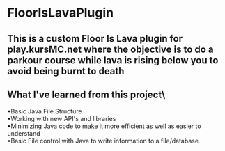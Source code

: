 # FloorIsLavaPlugin
## This is a custom Floor Is Lava plugin for play.kursMC.net where the objective is to do a parkour course while lava is rising below you to avoid being burnt to death
## What I've learned from this project\
•Basic Java File Structure\
•Working with new API's and libraries\
•Minimizing Java code to make it more efficient as well as easier to understand\
•Basic File control with Java to write information to a file/database
